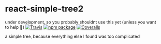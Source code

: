 # react-simple-tree2
under development, so you probably shouldnt use this yet (unless you want to help 🙂)
[![Travis][build-badge]][build]
[![npm package][npm-badge]][npm]
[![Coveralls][coveralls-badge]][coveralls]

a simple tree, because everything else I found was too complicated

[build-badge]: https://img.shields.io/travis/user/repo/master.png?style=flat-square
[build]: https://travis-ci.org/user/repo

[npm-badge]: https://img.shields.io/npm/v/npm-package.png?style=flat-square
[npm]: https://www.npmjs.org/package/npm-package

[coveralls-badge]: https://img.shields.io/coveralls/user/repo/master.png?style=flat-square
[coveralls]: https://coveralls.io/github/user/repo
